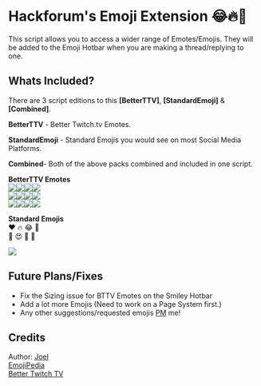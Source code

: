 # Hackforum's Emoji Extension 😂🔥🙏
This script allows you to access a wider range of Emotes/Emojis. They will be added to the Emoji Hotbar when you are making a thread/replying to one.

## Whats Included?
There are 3 script editions to this **[BetterTTV]**, **[StandardEmoji]**</u> & **[Combined]**.

**BetterTTV** - Better Twitch.tv Emotes.

**StandardEmoji** - Standard Emojis you would see on most Social Media Platforms.

**Combined**- Both of the above packs combined and included in one script.

<b>BetterTTV Emotes</b><br>
<img src="https://cdn.betterttv.net/emote/56cb56f5500cb4cf51e25b90/1x"><img src="https://cdn.betterttv.net/emote/5a6edb51f730010d194bdd46/1x"><img src="https://cdn.betterttv.net/emote/5a16ddca8c22a247ead62ceb/1x"><img src="https://cdn.betterttv.net/emote/5b1740221c5a6065a7bad4b5/1x"><br>
<img src="https://cdn.betterttv.net/emote/5aca62163e290877a25481ad/1x"><img src="https://cdn.betterttv.net/emote/59f27b3f4ebd8047f54dee29/1x"><img src="https://cdn.betterttv.net/emote/5b77ac3af7bddc567b1d5fb2/1x"><img src="https://cdn.betterttv.net/emote/5c548025009a2e73916b3a37/1x"><br>
<img src="https://cdn.betterttv.net/emote/583089f4737a8e61abb0186b/1x"><img src="https://cdn.betterttv.net/emote/55b6f480e66682f576dd94f5/1x"><img src="https://cdn.betterttv.net/emote/5e9c6c187e090362f8b0b9e8/1x"><img src="https://cdn.betterttv.net/emote/5d20a55de1cfde376e532972/1x">

<b>Standard Emojis</b><br>
❤ 🔥 😂 🥰 <br>
🥺 😍 👏 🙏
 
<img src="https://i.imgur.com/qR1GrTB.png">

## Future Plans/Fixes
- Fix the Sizing issue for BTTV Emotes on the Smiley Hotbar
- Add a lot more Emojis (Need to work on a Page System first.)
- Any other suggestions/requested emojis <a href="https://hackforums.net/private.php?action=send&uid=3790579&subject=Emoji%20Suggestion">PM</a> me! 

## Credits 
Author: <a href="https://hackforums.net/member.php?action=profile&uid=3790579" target="_blank">Joel</a><br>
<a href="https://emojipedia.org/">EmojiPedia</a><br>
<a href="https://betterttv.com/">Better Twitch TV</a>
